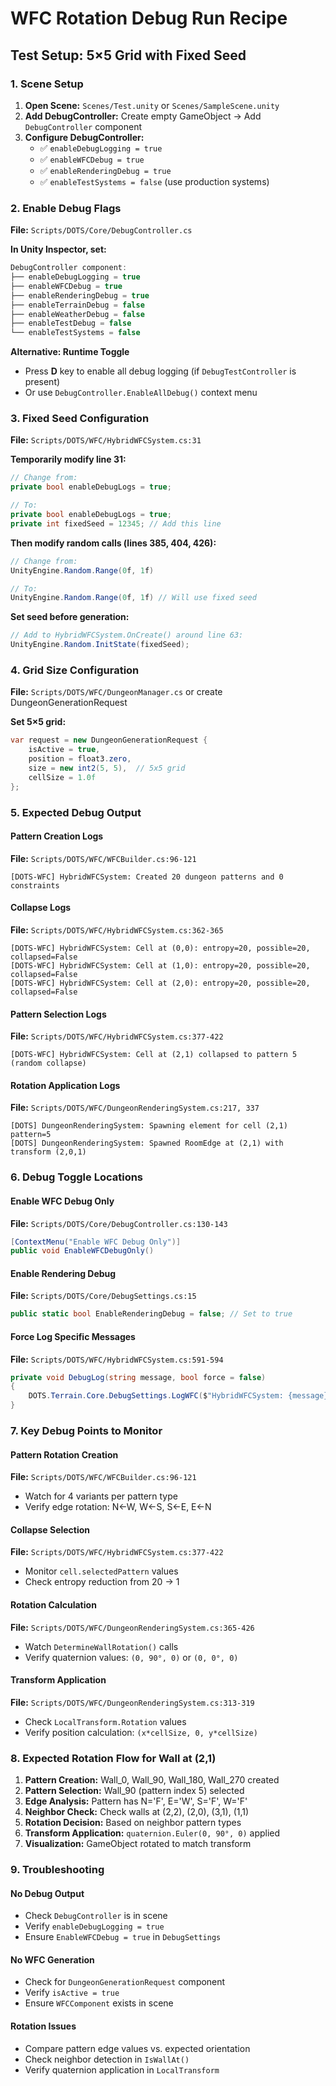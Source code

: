 # WFC Rotation Debug Run Recipe

## Test Setup: 5×5 Grid with Fixed Seed

### 1. Scene Setup
1. **Open Scene:** `Scenes/Test.unity` or `Scenes/SampleScene.unity`
2. **Add DebugController:** Create empty GameObject → Add `DebugController` component
3. **Configure DebugController:**
   - ✅ `enableDebugLogging = true`
   - ✅ `enableWFCDebug = true` 
   - ✅ `enableRenderingDebug = true`
   - ✅ `enableTestSystems = false` (use production systems)

### 2. Enable Debug Flags
**File:** `Scripts/DOTS/Core/DebugController.cs`

**In Unity Inspector, set:**
```csharp
DebugController component:
├── enableDebugLogging = true
├── enableWFCDebug = true  
├── enableRenderingDebug = true
├── enableTerrainDebug = false
├── enableWeatherDebug = false
├── enableTestDebug = false
└── enableTestSystems = false
```

**Alternative: Runtime Toggle**
- Press **D** key to enable all debug logging (if `DebugTestController` is present)
- Or use `DebugController.EnableAllDebug()` context menu

### 3. Fixed Seed Configuration
**File:** `Scripts/DOTS/WFC/HybridWFCSystem.cs:31`

**Temporarily modify line 31:**
```csharp
// Change from:
private bool enableDebugLogs = true;

// To:
private bool enableDebugLogs = true;
private int fixedSeed = 12345; // Add this line
```

**Then modify random calls (lines 385, 404, 426):**
```csharp
// Change from:
UnityEngine.Random.Range(0f, 1f)

// To:
UnityEngine.Random.Range(0f, 1f) // Will use fixed seed
```

**Set seed before generation:**
```csharp
// Add to HybridWFCSystem.OnCreate() around line 63:
UnityEngine.Random.InitState(fixedSeed);
```

### 4. Grid Size Configuration
**File:** `Scripts/DOTS/WFC/DungeonManager.cs` or create DungeonGenerationRequest

**Set 5×5 grid:**
```csharp
var request = new DungeonGenerationRequest {
    isActive = true,
    position = float3.zero,
    size = new int2(5, 5),  // 5x5 grid
    cellSize = 1.0f
};
```

### 5. Expected Debug Output

#### Pattern Creation Logs
**File:** `Scripts/DOTS/WFC/WFCBuilder.cs:96-121`
```
[DOTS-WFC] HybridWFCSystem: Created 20 dungeon patterns and 0 constraints
```

#### Collapse Logs  
**File:** `Scripts/DOTS/WFC/HybridWFCSystem.cs:362-365`
```
[DOTS-WFC] HybridWFCSystem: Cell at (0,0): entropy=20, possible=20, collapsed=False
[DOTS-WFC] HybridWFCSystem: Cell at (1,0): entropy=20, possible=20, collapsed=False
[DOTS-WFC] HybridWFCSystem: Cell at (2,0): entropy=20, possible=20, collapsed=False
```

#### Pattern Selection Logs
**File:** `Scripts/DOTS/WFC/HybridWFCSystem.cs:377-422`
```
[DOTS-WFC] HybridWFCSystem: Cell at (2,1) collapsed to pattern 5 (random collapse)
```

#### Rotation Application Logs
**File:** `Scripts/DOTS/WFC/DungeonRenderingSystem.cs:217, 337`
```
[DOTS] DungeonRenderingSystem: Spawning element for cell (2,1) pattern=5
[DOTS] DungeonRenderingSystem: Spawned RoomEdge at (2,1) with transform (2,0,1)
```

### 6. Debug Toggle Locations

#### Enable WFC Debug Only
**File:** `Scripts/DOTS/Core/DebugController.cs:130-143`
```csharp
[ContextMenu("Enable WFC Debug Only")]
public void EnableWFCDebugOnly()
```

#### Enable Rendering Debug
**File:** `Scripts/DOTS/Core/DebugSettings.cs:15`
```csharp
public static bool EnableRenderingDebug = false; // Set to true
```

#### Force Log Specific Messages
**File:** `Scripts/DOTS/WFC/HybridWFCSystem.cs:591-594`
```csharp
private void DebugLog(string message, bool force = false)
{
    DOTS.Terrain.Core.DebugSettings.LogWFC($"HybridWFCSystem: {message}", force);
}
```

### 7. Key Debug Points to Monitor

#### Pattern Rotation Creation
**File:** `Scripts/DOTS/WFC/WFCBuilder.cs:96-121`
- Watch for 4 variants per pattern type
- Verify edge rotation: N←W, W←S, S←E, E←N

#### Collapse Selection
**File:** `Scripts/DOTS/WFC/HybridWFCSystem.cs:377-422`
- Monitor `cell.selectedPattern` values
- Check entropy reduction from 20 → 1

#### Rotation Calculation
**File:** `Scripts/DOTS/WFC/DungeonRenderingSystem.cs:365-426`
- Watch `DetermineWallRotation()` calls
- Verify quaternion values: `(0, 90°, 0)` or `(0, 0°, 0)`

#### Transform Application
**File:** `Scripts/DOTS/WFC/DungeonRenderingSystem.cs:313-319`
- Check `LocalTransform.Rotation` values
- Verify position calculation: `(x*cellSize, 0, y*cellSize)`

### 8. Expected Rotation Flow for Wall at (2,1)

1. **Pattern Creation:** Wall_0, Wall_90, Wall_180, Wall_270 created
2. **Pattern Selection:** Wall_90 (pattern index 5) selected
3. **Edge Analysis:** Pattern has N='F', E='W', S='F', W='F'
4. **Neighbor Check:** Check walls at (2,2), (2,0), (3,1), (1,1)
5. **Rotation Decision:** Based on neighbor pattern types
6. **Transform Application:** `quaternion.Euler(0, 90°, 0)` applied
7. **Visualization:** GameObject rotated to match transform

### 9. Troubleshooting

#### No Debug Output
- Check `DebugController` is in scene
- Verify `enableDebugLogging = true`
- Ensure `EnableWFCDebug = true` in `DebugSettings`

#### No WFC Generation
- Check for `DungeonGenerationRequest` component
- Verify `isActive = true`
- Ensure `WFCComponent` exists in scene

#### Rotation Issues
- Compare pattern edge values vs. expected orientation
- Check neighbor detection in `IsWallAt()`
- Verify quaternion application in `LocalTransform`

